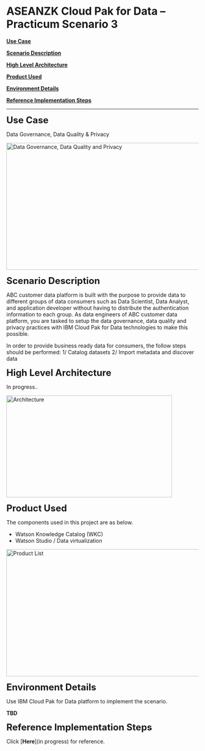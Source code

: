 # ASEANZK Cloud Pak for Data – Practicum Scenario 3

[**Use Case**](#_Toc109841344)

[**Scenario Description**](#_Toc109841345)

[**High Level Architecture**](#_Toc109841346)

[**Product Used**](#_Toc109841347)

[**Environment Details**](#_Toc109841348)

[**Reference Implementation Steps**](#_Toc109841349)

------

<span id="_Toc109841344" class="anchor"></span>
<font size="5">**Use Case**</font>

Data Governance, Data Quality & Privacy

<img src="" style="width:6.1923in;height:3.47067in" alt="Data Governance, Data Quality and Privacy" />

<span id="_Toc109841345" class="anchor"></span>
<font size="5">**Scenario Description**</font>

ABC customer data platform is built with the purpose to provide data to different groups of data consumers such as Data Scientist, Data Analyst, and application developer without having to distribute the authentication information to each group. As data engineers of ABC customer data platform, you are tasked to setup the data governance, data quality and privacy practices with IBM Cloud Pak for Data technologies to make this possible. 

In order to provide business ready data for consumers, the follow steps should be performed:
1/ Catalog datasets
2/ Import metadata and discover data


​<span id="_Toc109841346" class="anchor"></span>
<font size="5">**High Level Architecture**</font>

In progress..

<img src="" style="width:4.52188in;height:2.78114in" alt="Architecture" />

<span id="_Toc109841347" class="anchor"></span>
<font size="5">**Product Used**</font>

The components used in this project are as below.
- Watson Knowledge Catalog (WKC)
- Watson Studio / Data virtualization

<img src="" style="width:6.1923in;height:3.47067in" alt="Product List" />

<span id="_Toc109841348" class="anchor"></span>
<font size="5">**Environment Details**</font>

Use IBM Cloud Pak for Data platform to implement the scenario.

**TBD**

<span id="_Toc109841349" class="anchor"></span>
<font size="5"> **Reference Implementation Steps** </font>

Click [**Here**](in progress) for reference. 
